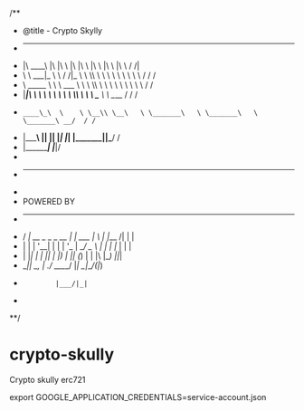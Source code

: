 /**
 * @title - Crypto Skylly
 *  ________       ___  __        ___  ___      ___           ___            ___    ___ 
 * |\   ____\     |\  \|\  \     |\  \|\  \    |\  \         |\  \          |\  \  /  /|
 * \ \  \___|_    \ \  \/  /|_   \ \  \\\  \   \ \  \        \ \  \         \ \  \/  / /
 *  \ \_____  \    \ \   ___  \   \ \  \\\  \   \ \  \        \ \  \         \ \    / / 
 *   \|____|\  \    \ \  \\ \  \   \ \  \\\  \   \ \  \____    \ \  \____     \/  /  /  
 *     ____\_\  \    \ \__\\ \__\   \ \_______\   \ \_______\   \ \_______\ __/  / /    
 *    |\_________\    \|__| \|__|    \|_______|    \|_______|    \|_______||\___/ /     
 *    \|_________|                                                         \|___|/      
 * 
 * ---
 *
 * POWERED BY
 *    ____                  _          _   _ _____ _ _ 
 *  / ___|_ __ _   _ _ __ | |_ ___   | \ | |___ /| | |
 * | |   | '__| | | | '_ \| __/ _ \  |  \| | |_ \| | |
 * | |___| |  | |_| | |_) | || (_) | | |\  |___) |_|_|
 *  \____|_|   \__, | .__/ \__\___/  |_| \_|____/(_|_)
 *             |___/|_|                               
 *
 **/
 
 
# crypto-skully
Crypto skully erc721


export GOOGLE_APPLICATION_CREDENTIALS=service-account.json

